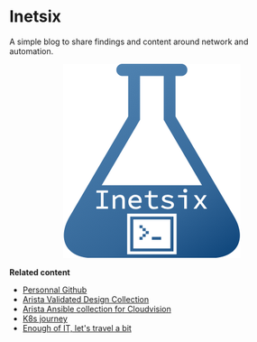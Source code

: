 # Inetsix

A simple blog to share findings and content around network and automation.

<p align="center">
  <img src='medias/inetsix-logo.png' alt='Arista CloudVision and Ansible'/>
</p>

__Related content__

- [Personnal Github](https://www.github.com/titom73)
- [Arista Validated Design Collection](https://github.com/aristanetworks/ansible-avd)
- [Arista Ansible collection for Cloudvision](https://github.com/aristanetworks/ansible-cvp)
- [K8s journey](https://k8s.inetsix.net)
- [Enough of IT, let's travel a bit](https://www.grimonet.org)